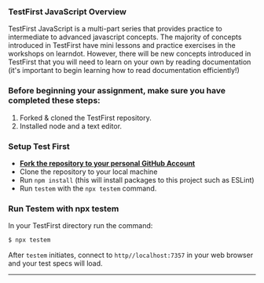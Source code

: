 ### TestFirst JavaScript Overview   

TestFirst JavaScript is a multi-part series that provides practice to intermediate to advanced javascript concepts. The majority of concepts introduced in TestFirst have mini lessons and practice exercises in the workshops on learndot. However, there will be new concepts introduced in TestFirst that you will need to learn on your own by reading documentation (it's important to begin learning how to read documentation efficiently!)

### Before beginning your assignment, make sure you have completed these steps: 

1. Forked & cloned the TestFirst repository.
2. Installed node and a text editor.


### Setup Test First

- **[Fork the repository to your personal GitHub Account](https://github.com/fullstackacademy/TestFirst-Part-1/)**
- Clone the repository to your local machine
- Run `npm install` (this will install packages to this project such as ESLint)
- Run `testem` with the `npx testem` command.


### Run Testem with npx testem

In your TestFirst directory run the command:

```sh
$ npx testem
```

After `testem` initiates, connect to `http//localhost:7357` in your web browser and your test specs will load.



<hr>
<br>



